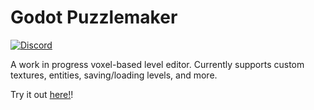 # Godot Puzzlemaker
[![Discord](https://img.shields.io/discord/678074864346857482?logo=discord&style=flat-square)](https://discord.gg/ASgHfkX/)

A work in progress voxel-based level editor. Currently supports custom textures, entities, saving/loading levels, and more.

Try it out [here!](https://craftablescience.github.io/GodotPuzzlemaker)!
